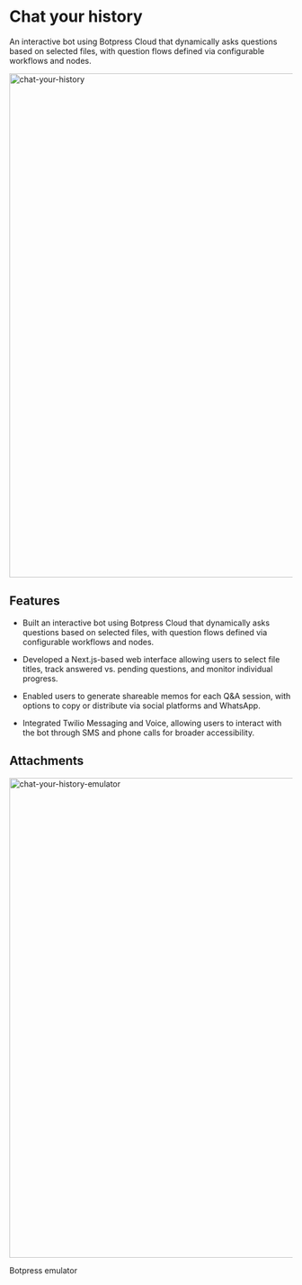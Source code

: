 # Chat your history

An interactive bot using Botpress Cloud that dynamically asks questions based on selected files, with question flows defined via configurable workflows and nodes.

<img width="1906" height="895" alt="chat-your-history" src="https://github.com/user-attachments/assets/a23c64df-4541-42b4-b3db-c08622bcb460" />

## Features

- Built an interactive bot using Botpress Cloud that dynamically asks questions based on selected files, with question flows defined via configurable workflows and nodes.

- Developed a Next.js-based web interface allowing users to select file titles, track answered vs. pending questions, and monitor individual progress.

- Enabled users to generate shareable memos for each Q&A session, with options to copy or distribute via social platforms and WhatsApp.

- Integrated Twilio Messaging and Voice, allowing users to interact with the bot through SMS and phone calls for broader accessibility.

## Attachments

<img width="519" height="852" alt="chat-your-history-emulator" src="https://github.com/user-attachments/assets/86fc0545-f2aa-4677-80e4-692a390e5f27" />
<p>Botpress emulator</p>
